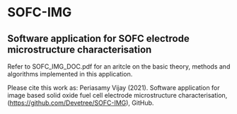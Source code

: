 # SOFC-IMG
Software application for SOFC electrode microstructure characterisation
------------------------------------------------------------------------

Refer to SOFC_IMG_DOC.pdf for an aritcle on the basic theory, methods and algorithms implemented in this application.

Please cite this work as:
Periasamy Vijay (2021). Software application for image based solid oxide fuel cell electrode microstructure characterisation, (https://github.com/Devetree/SOFC-IMG), GitHub.
